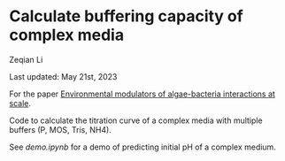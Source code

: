 # Calculate buffering capacity of complex media

Zeqian Li

Last updated: May 21st, 2023

For the paper [Environmental modulators of algae-bacteria interactions at scale](https://www.biorxiv.org/content/10.1101/2023.03.23.534036v1).

Code to calculate the titration curve of a complex media with multiple buffers (P, MOS, Tris, NH4). 

See *demo.ipynb* for a demo of predicting initial pH of a complex medium. 